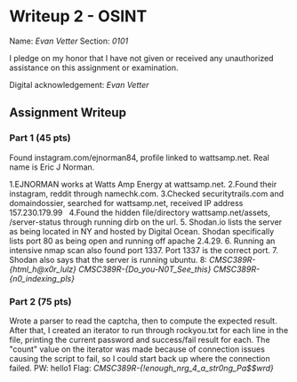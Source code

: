 # Writeup 2 - OSINT

Name: *Evan Vetter*
Section: *0101*

I pledge on my honor that I have not given or received any unauthorized assistance on this assignment or examination.

Digital acknowledgement: *Evan Vetter*

## Assignment Writeup

### Part 1 (45 pts)


 Found instagram.com/ejnorman84, profile linked to wattsamp.net. Real name is Eric J Norman.

1.EJNORMAN works at Watts Amp Energy at wattsamp.net.
2.Found their instagram, reddit through namechk.com. 
3.Checked securitytrails.com and domaindossier, searched for wattsamp.net, received IP address 157.230.179.99  
4.Found the hidden file/directory wattsamp.net/assets, /server-status through running dirb on the url.
5. Shodan.io lists the server as being located in NY and hosted by Digital Ocean. Shodan specifically lists port 80 as being open and running off apache 2.4.29. 
6. Running an intensive nmap scan also found port 1337. Port 1337 is the correct  port.
7. Shodan also says that the server is running ubuntu.
8: *CMSC389R-{html_h@x0r_lulz}*
*CMSC389R-{Do_you-N0T_See_this}*
*CMSC389R-{n0_indexing_pls}*
### Part 2 (75 pts)

Wrote a parser to read the captcha, then to compute the expected result. After that, I created an iterator to run through rockyou.txt for each line in the file, printing the current password and success/fail result for each. The "count" value on the iterator was made because of connection issues causing the script to fail, so I could start back up where the connection failed.
PW: hello1
Flag: *CMSC389R-{!enough_nrg_4_a_str0ng_Pa$$wrd}*